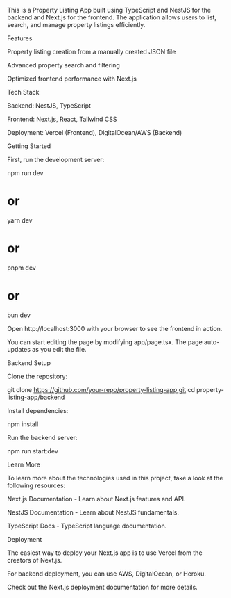 This is a Property Listing App built using TypeScript and NestJS for the backend and Next.js for the frontend. The application allows users to list, search, and manage property listings efficiently.

Features

Property listing creation from a manually created JSON file

Advanced property search and filtering

Optimized frontend performance with Next.js

Tech Stack

Backend: NestJS, TypeScript

Frontend: Next.js, React, Tailwind CSS

Deployment: Vercel (Frontend), DigitalOcean/AWS (Backend)

Getting Started

First, run the development server:

npm run dev
# or
yarn dev
# or
pnpm dev
# or
bun dev

Open http://localhost:3000 with your browser to see the frontend in action.

You can start editing the page by modifying app/page.tsx. The page auto-updates as you edit the file.

Backend Setup

Clone the repository:

git clone https://github.com/your-repo/property-listing-app.git
cd property-listing-app/backend

Install dependencies:

npm install

Run the backend server:

npm run start:dev

Learn More

To learn more about the technologies used in this project, take a look at the following resources:

Next.js Documentation - Learn about Next.js features and API.

NestJS Documentation - Learn about NestJS fundamentals.

TypeScript Docs - TypeScript language documentation.

Deployment

The easiest way to deploy your Next.js app is to use Vercel from the creators of Next.js.

For backend deployment, you can use AWS, DigitalOcean, or Heroku.

Check out the Next.js deployment documentation for more details.
